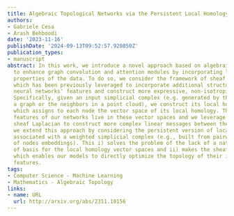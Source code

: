 ```yaml
---
title: Algebraic Topological Networks via the Persistent Local Homology Sheaf
authors:
- Gabriele Cesa
- Arash Behboodi
date: '2023-11-16'
publishDate: '2024-09-13T09:52:57.920850Z'
publication_types:
- manuscript
abstract: In this work, we introduce a novel approach based on algebraic topology
  to enhance graph convolution and attention modules by incorporating local topological
  properties of the data. To do so, we consider the framework of sheaf neural networks,
  which has been previously leveraged to incorporate additional structure into graph
  neural networks' features and construct more expressive, non-isotropic messages.
  Specifically, given an input simplicial complex (e.g. generated by the cliques of
  a graph or the neighbors in a point cloud), we construct its local homology sheaf,
  which assigns to each node the vector space of its local homology. The intermediate
  features of our networks live in these vector spaces and we leverage the associated
  sheaf Laplacian to construct more complex linear messages between them. Moreover,
  we extend this approach by considering the persistent version of local homology
  associated with a weighted simplicial complex (e.g., built from pairwise distances
  of nodes embeddings). This i) solves the problem of the lack of a natural choice
  of basis for the local homology vector spaces and ii) makes the sheaf itself differentiable,
  which enables our models to directly optimize the topology of their intermediate
  features.
tags:
- Computer Science - Machine Learning
- Mathematics - Algebraic Topology
links:
- name: URL
  url: http://arxiv.org/abs/2311.10156
---
```

